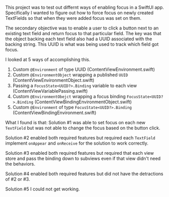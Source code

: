 This project was to test out differnt ways of enabling focus in a SwiftUI app. Specifically I wanted to figure out how to force focus on newly created TextFields
so that when they were added focus was set on them. 

The secondary objective was to enable a user to click a button next to an existing text field and return focus to that particular field. The key was that the object 
backing each text field also had a UUID associated with the backing string. This UUID is what was being used to track which field got focus.

I looked at 5 ways of accomplishing this.

1. Custom `@Environment` of type UUID (ContentViewEnvironment.swift)
2. Custom `@EnvironmentObject` wrapping a published `UUID` (ContentViewEnvironmentObject.swift)
3. Passing a `FocusState<UUID?>.Binding` variable to each view (ContentViewVariablePassing.swift)
4. Custom `@EnvironmentObejct` wrapping a focus binding `FocusState<UUID?>.Binding` (ContentViewBindingEnvironmentObject.swift)
5. Custom `@Environment` of type `FocusState<UUID?>.Binding` (ContentViewBindingEnvironment.swift)


What I found is that:
Solution #1 was able to set focus on each new `TextField` but was not able to change the focus based on the button click.

Solution #2 enabled both required features but required each `TextField` implement `onAppear` and `onReceive` for the solution to work correctly.

Solution #3 enabled both required features but required that each view store and pass the binding down to subviews even if that view didn't need the behaviors.

Solution #4 enabled both required features but did not have the detractions of #2 or #3.

Solution #5 I could not get working.
